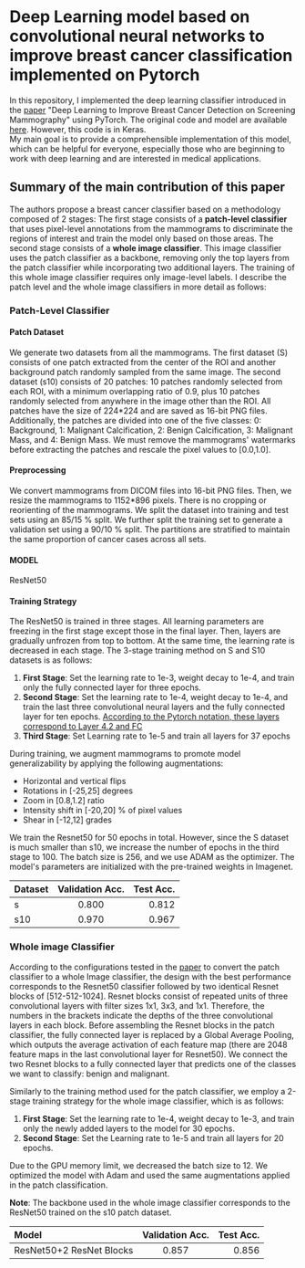 # Deep Learning model based on convolutional neural networks to improve breast cancer classification implemented on Pytorch 

In this repository, I implemented the deep learning classifier introduced in the [paper](https://www.nature.com/articles/s41598-019-48995-4) "Deep Learning to Improve Breast Cancer Detection on Screening Mammography" using PyTorch.  The original code and model are available [here](https://github.com/lishen/end2end-all-conv). However, this  code is in Keras.  
My  main goal is to provide a  comprehensible implementation of this model, which can be helpful for everyone, especially those who are beginning to work with deep learning and are interested in medical applications.   

## Summary of the main contribution of this paper

The authors propose a breast cancer classifier based on a methodology composed of 2 stages: The first stage consists of a **patch-level classifier** that uses pixel-level annotations from the mammograms to discriminate the regions of interest and train the model only based on those areas. The second stage consists of a **whole image classifier**. This image classifier uses the patch classifier as a backbone, removing only the top layers from the patch classifier while incorporating two additional layers. The training of this whole image classifier  requires only image-level labels. I describe the patch level and the whole image classifiers in more detail as follows: 

### Patch-Level Classifier

#### Patch Dataset 
We generate two datasets from all the mammograms. The first dataset (S) consists of one patch extracted from the center of the ROI and another background patch randomly sampled from the same image. The second dataset (s10) consists of 20 patches:  10 patches randomly selected from each ROI, with a minimum overlapping ratio of 0.9, plus 10 patches randomly selected from anywhere in the image other than the ROI. All patches have the size of 224*224 and are saved as 16-bit PNG files. Additionally, the patches are divided into one of the five classes: 0: Background, 1: Malignant Calcification, 2: Benign Calcification, 3: Malignant Mass, and 4: Benign Mass.
We must remove the mammograms' watermarks before extracting the patches and rescale the pixel values to [0.0,1.0].

#### Preprocessing 
We convert mammograms from DICOM files into 16-bit PNG files. Then, we resize the mammograms to 1152*896  pixels. There is no cropping or reorienting of the mammograms. We split  the dataset  into training and test sets using an 85/15 % split. We further split the training set to generate a validation set using a 90/10 % split.   The partitions  are  stratified to maintain the same  proportion of cancer cases across all sets. 

#### MODEL 
ResNet50

#### Training Strategy 

The ResNet50 is trained in three stages. All learning parameters are freezing in the first stage except those in the final layer. Then, layers are gradually unfrozen from top to bottom. At the same time, the learning rate is decreased in each stage. The 3-stage training method on S and S10 datasets is as follows:
1. **First Stage**: Set the learning rate to 1e-3, weight decay to  1e-4, and train only the fully connected layer for three epochs.
2. **Second Stage**: Set the learning rate to 1e-4, weight decay to  1e-4, and train the last three convolutional neural layers and the fully connected layer for ten epochs. <ins> According to the Pytorch notation, these layers correspond to Layer 4.2 and FC </ins>
3. **Third Stage**: Set Learning rate to  1e-5 and train all layers for 37 epochs

During training, we augment mammograms to promote model generalizability by applying the following augmentations:
- Horizontal and vertical flips 
- Rotations in [-25,25] degrees
- Zoom in [0.8,1.2] ratio
- Intensity shift in [-20,20] % of pixel values
- Shear in [-12,12] grades

We train the Resnet50 for 50 epochs in total. However, since the S dataset is much smaller than s10, we increase the number of epochs in the third stage to 100. The batch size is 256, and we use ADAM as the optimizer.  The model's parameters are initialized with the pre-trained weights in Imagenet.

| Dataset      | Validation Acc.| Test Acc.     |
| :---         |     :---:      |          ---: |
| s            | 0.800          | 0.812         |
| s10          | 0.970          | 0.967         |

### Whole image Classifier 
According to the configurations tested in the [paper](https://www.nature.com/articles/s41598-019-48995-4) to convert the patch classifier to a whole Image classifier, the design with the best performance corresponds to the Resnet50 classifier followed by two identical Resnet blocks of [512-512-1024]. Resnet blocks consist of repeated units of three convolutional layers with filter sizes 1x1, 3x3, and 1x1. Therefore, the numbers in the brackets  indicate the depths of the three convolutional layers in each block. Before assembling the Resnet blocks in the patch classifier, the fully connected layer is replaced by a Global Average Pooling, which outputs the average activation of each feature map (there are 2048 feature maps in the last convolutional layer for Resnet50).  We connect the two Resnet blocks to a fully connected layer that predicts one of the classes we want to classify: benign and malignant.

Similarly to the training method used for the patch classifier, we employ a 2-stage training strategy for the whole image classifier, which  is as follows:

1. **First Stage**: Set the learning rate to 1e-4, weight decay to 1e-3, and train only the newly added layers to the model for 30 epochs.
2. **Second Stage**: Set the Learning rate to 1e-5 and train all layers for 20 epochs.

Due to the GPU memory limit, we decreased the batch size to 12. We optimized the model with Adam and used the same augmentations applied  in the patch classification.  

**Note**: The backbone used in the whole image classifier corresponds to the ResNet50 trained on the s10 patch dataset. 

| Model                    | Validation Acc.| Test Acc.     |
| :---                     |     :---:      |          ---: |
| ResNet50+2 ResNet Blocks |     0.857      | 0.856         |
                                




